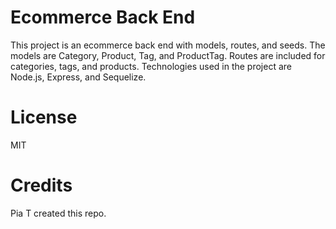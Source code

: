 # Ecommerce Back End

This project is an ecommerce back end with models, routes, and seeds.  The models are Category, Product, Tag, and ProductTag.  Routes are included for categories, tags, and products.  Technologies used in the project are Node.js, Express, and Sequelize.  

# License
MIT

# Credits
Pia T created this repo.

